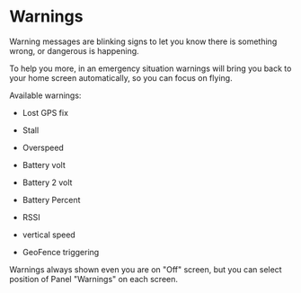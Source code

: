 # Warnings #

Warning messages are blinking signs to let you know there is something wrong, or dangerous is happening.

To help you more, in an emergency situation warnings will bring you back to your home screen automatically, so you can focus on flying.

Available warnings:

- Lost GPS fix

- Stall

- Overspeed

- Battery volt

- Battery 2 volt

- Battery Percent

- RSSI

- vertical speed

- GeoFence triggering

Warnings always shown even you are on "Off" screen, but you can select position of Panel "Warnings" on each screen.

